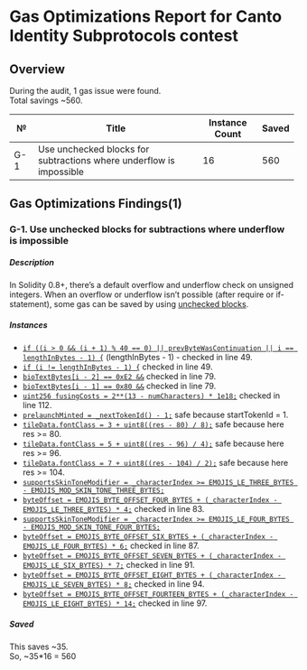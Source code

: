 # Gas Optimizations Report for Canto Identity Subprotocols contest
## Overview
During the audit, 1 gas issue were found.  
Total savings ~560.

№ | Title | Instance Count | Saved
--- | --- | --- | ---
G-1 | Use unchecked blocks for subtractions where underflow is impossible | 16 | 560

## Gas Optimizations Findings(1)
### G-1. Use unchecked blocks for subtractions where underflow is impossible
##### Description
In Solidity 0.8+, there’s a default overflow and underflow check on unsigned integers. When an overflow or underflow isn’t possible (after require or if-statement), some gas can be saved by using [unchecked blocks](https://docs.soliditylang.org/en/v0.8.17/control-structures.html#checked-or-unchecked-arithmetic).
##### Instances
- [```if ((i > 0 && (i + 1) % 40 == 0) || prevByteWasContinuation || i == lengthInBytes - 1) {```](https://github.com/code-423n4/2023-03-canto-identity/blob/main/canto-bio-protocol/src/Bio.sol#L60) (lengthInBytes - 1) - checked in line 49.
- [```if (i != lengthInBytes - 1) {```](https://github.com/code-423n4/2023-03-canto-identity/blob/main/canto-bio-protocol/src/Bio.sol#L62) checked in line 49.
- [```bioTextBytes[i - 2] == 0xE2 &&```](https://github.com/code-423n4/2023-03-canto-identity/blob/main/canto-bio-protocol/src/Bio.sol#L80) checked in line 79.
- [```bioTextBytes[i - 1] == 0x80 &&```](https://github.com/code-423n4/2023-03-canto-identity/blob/main/canto-bio-protocol/src/Bio.sol#L81) checked in line 79.
- [```uint256 fusingCosts = 2**(13 - numCharacters) * 1e18;```](https://github.com/code-423n4/2023-03-canto-identity/blob/main/canto-namespace-protocol/src/Namespace.sol#L113) checked in line 112.
- [```prelaunchMinted = _nextTokenId() - 1;```](https://github.com/code-423n4/2023-03-canto-identity/blob/main/canto-namespace-protocol/src/Tray.sol#L227) safe because startTokenId = 1.
- [```tileData.fontClass = 3 + uint8((res - 80) / 8);```](https://github.com/code-423n4/2023-03-canto-identity/blob/main/canto-namespace-protocol/src/Tray.sol#L259) safe because here res >= 80.
- [```tileData.fontClass = 5 + uint8((res - 96) / 4);```](https://github.com/code-423n4/2023-03-canto-identity/blob/main/canto-namespace-protocol/src/Tray.sol#L261) safe because here res >= 96.
- [```tileData.fontClass = 7 + uint8((res - 104) / 2);```](https://github.com/code-423n4/2023-03-canto-identity/blob/main/canto-namespace-protocol/src/Tray.sol#L263) safe because here res >= 104.
- [```supportsSkinToneModifier = _characterIndex >= EMOJIS_LE_THREE_BYTES - EMOJIS_MOD_SKIN_TONE_THREE_BYTES;```](https://github.com/code-423n4/2023-03-canto-identity/blob/main/canto-namespace-protocol/src/Utils.sol#L86) 
- [```byteOffset = EMOJIS_BYTE_OFFSET_FOUR_BYTES + (_characterIndex - EMOJIS_LE_THREE_BYTES) * 4;```](https://github.com/code-423n4/2023-03-canto-identity/blob/main/canto-namespace-protocol/src/Utils.sol#L89) checked in line 83.
- [```supportsSkinToneModifier = _characterIndex >= EMOJIS_LE_FOUR_BYTES - EMOJIS_MOD_SKIN_TONE_FOUR_BYTES;```](https://github.com/code-423n4/2023-03-canto-identity/blob/main/canto-namespace-protocol/src/Utils.sol#L90) 
- [```byteOffset = EMOJIS_BYTE_OFFSET_SIX_BYTES + (_characterIndex - EMOJIS_LE_FOUR_BYTES) * 6;```](https://github.com/code-423n4/2023-03-canto-identity/blob/main/canto-namespace-protocol/src/Utils.sol#L93) checked in line 87.
- [```byteOffset = EMOJIS_BYTE_OFFSET_SEVEN_BYTES + (_characterIndex - EMOJIS_LE_SIX_BYTES) * 7;```](https://github.com/code-423n4/2023-03-canto-identity/blob/main/canto-namespace-protocol/src/Utils.sol#L96) checked in line 91.
- [```byteOffset = EMOJIS_BYTE_OFFSET_EIGHT_BYTES + (_characterIndex - EMOJIS_LE_SEVEN_BYTES) * 8;```](https://github.com/code-423n4/2023-03-canto-identity/blob/main/canto-namespace-protocol/src/Utils.sol#L99) checked in line 94.
- [```byteOffset = EMOJIS_BYTE_OFFSET_FOURTEEN_BYTES + (_characterIndex - EMOJIS_LE_EIGHT_BYTES) * 14;```](https://github.com/code-423n4/2023-03-canto-identity/blob/main/canto-namespace-protocol/src/Utils.sol#L102) checked in line 97.

##### Saved
This saves ~35.  
So, ~35*16 = 560